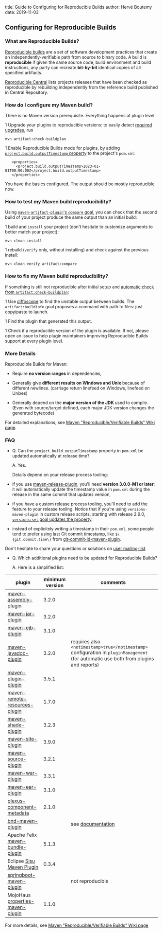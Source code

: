 title: Guide to Configuring for Reproducible Builds
author: Hervé Boutemy
date: 2019-11-03

<!--
Licensed to the Apache Software Foundation (ASF) under one
or more contributor license agreements.  See the NOTICE file
distributed with this work for additional information
regarding copyright ownership.  The ASF licenses this file
to you under the Apache License, Version 2.0 (the
"License"); you may not use this file except in compliance
with the License.  You may obtain a copy of the License at

    http://www.apache.org/licenses/LICENSE-2.0

Unless required by applicable law or agreed to in writing,
software distributed under the License is distributed on an
"AS IS" BASIS, WITHOUT WARRANTIES OR CONDITIONS OF ANY
KIND, either express or implied.  See the License for the
specific language governing permissions and limitations
under the License.
-->
## Configuring for Reproducible Builds


### What are Reproducible Builds?


 [Reproducible builds](https://reproducible-builds.org/) are a set of software development practices that create an independently-verifiable path from source to binary code. A build is **reproducible** if given the same source code, build environment and build instructions, any party can recreate **bit-by-bit** identical copies of all specified artifacts.


 [Reproducible Central](https://github.com/jvm-repo-rebuild/reproducible-central) lists projects releases that have been checked as reproducible by rebuilding independently from the reference build published in Central Repository.



### How do I configure my Maven build?


 There is no Maven version prerequisite. Everything happens at plugin level:



 1 Upgrade your plugins to reproducible versions: to easily detect [required upgrades](/plugins/maven-artifact-plugin/plugin-issues.html), run

```
mvn artifact:check-buildplan
```


 1 Enable Reproducible Builds mode for plugins, by adding [`project.build.outputTimestamp` property](https://cwiki.apache.org/confluence/pages/viewpage.action?pageId=74682318#Reproducible/VerifiableBuilds-OutputArchiveEntriesTimestamp) to the project's `pom.xml`:

```
   <properties>
     <project.build.outputTimestamp>2023-01-01T00:00:00Z</project.build.outputTimestamp>
   </properties>
```



 You have the basics configured. The output should be mostly reproducible now.



### How to test my Maven build reproducibility?


 Using [`maven-artifact-plugin`'s `compare` goal](/plugins/maven-artifact-plugin/compare-mojo.html), you can check that the second build of your project produce the same output than an initial build:



 1 build and `install` your project (don't hesitate to customize arguments to better match your project):

```
mvn clean install 
```


 1 rebuild (`verify` only, without installing) and check against the previous install:

```
mvn clean verify artifact:compare
```




### How to fix my Maven build reproducibility?


 If something is still not reproducible after initial setup and [automatic check from `artifact:check-buildplan`](/plugins/maven-artifact-plugin/plugin-issues.html):



 1 Use [diffoscope](https://diffoscope.org/) to find the unstable output between builds. The `artifact:buildinfo` goal proposes a command with path to files: just copy/paste to launch.

 1 Find the plugin that generated this output.

 1 Check if a reproducible version of the plugin is available. If not, please open an issue to help plugin maintainers improving Reproducible Builds support at every plugin level.



### More Details


 Reproducible Builds for Maven:



 - Require **no version ranges** in dependencies,

 - Generally give **different results on Windows and Unix** because of different newlines. (carriage return linefeed on Windows, linefeed on Unixes)

 - Generally depend on the **major version of the JDK** used to compile. (Even with source/target defined, each major JDK version changes the generated bytecode)


 For detailed explanations, see [Maven "Reproducible/Verifiable Builds" Wiki page](https://cwiki.apache.org/confluence/pages/viewpage.action?pageId=74682318).



### FAQ



 - Q. Can the `project.build.outputTimestamp` property in `pom.xml` be updated automatically at release time?

   A. Yes.



   Details depend on your release process tooling:



  - if you use [maven-release-plugin](/plugins/maven-release-plugin/), you'll need **version 3.0.0-M1 or later**: it will automatically update the timestamp value in `pom.xml` during the release in the same commit that updates version,

  - if you have a custom release process tooling, you'll need to add the feature to your release tooling. Notice that if you're using `versions-maven-plugin` in custom release scripts, starting with release 2.9.0, [`versions:set` goal updates the property](https://github.com/mojohaus/versions-maven-plugin/issues/453).

  - instead of explicitely writing a timestamp in their `pom.xml`, some people tend to prefer using last Git commit timestamp, like `$\{git.commit.time\}` from [git-commit-id-maven-plugin](https://github.com/git-commit-id/git-commit-id-maven-plugin).




 Don't hesitate to share your questions or solutions on [user mailing-list](/mailing-lists.html).



 - Q. Which additional plugins need to be updated for Reproducible Builds?

   A. Here is a simplified list:


|**plugin**|**minimum version**|**comments**|
|---|---|---|
|[maven-assembly-plugin](/plugins/maven-assembly-plugin/)|3.2.0||
|[maven-jar-plugin](/plugins/maven-jar-plugin/)|3.2.0||
|[maven-ejb-plugin](/plugins/maven-ejb-plugin/)|3.1.0||
|[maven-javadoc-plugin](/plugins/maven-javadoc-plugin/)|3.2.0|requires also `<notimestamp>true</notimestamp>` configuration in `pluginManagement` (for automatic use both from plugins and reports)|
|[maven-plugin-plugin](/plugin-tools/maven-plugin-plugin/)|3.5.1||
|[maven-remote-resources-plugin](/plugins/maven-remote-resources-plugin/)|1.7.0||
|[maven-shade-plugin](/plugins/maven-shade-plugin/)|3.2.3||
|[maven-site-plugin](/plugins/maven-site-plugin/)|3.9.0||
|[maven-source-plugin](/plugins/maven-source-plugin/)|3.2.1||
|[maven-war-plugin](/plugins/maven-war-plugin/)|3.3.1||
|[maven-ear-plugin](/plugins/maven-ear-plugin/)|3.1.0||
|[plexus-component-metadata](https://codehaus-plexus.github.io/plexus-containers/plexus-component-metadata/)|2.1.0||
|[bnd-maven-plugin](https://github.com/bndtools/bnd/tree/master/maven-plugins/bnd-maven-plugin)||see [documentation](https://github.com/bndtools/bnd/tree/master/maven-plugins/bnd-maven-plugin#reproducible-builds)|
|Apache Felix [maven-bundle-plugin](https://felix.apache.org/documentation/subprojects/apache-felix-maven-bundle-plugin-bnd.html)|5.1.3||
|Eclipse [Sisu Maven Plugin](https://www.eclipse.org/sisu/docs/api/org.eclipse.sisu.mojos/)|0.3.4||
|[springboot-maven-plugin](https://docs.spring.io/spring-boot/docs/current/maven-plugin/reference/htmlsingle/)||not reproducible|
|MojoHaus [properties-maven-plugin](https://www.mojohaus.org/properties-maven-plugin/)|1.1.0||


   For more details, see [Maven "Reproducible/Verifiable Builds" Wiki page](https://cwiki.apache.org/confluence/pages/viewpage.action?pageId=74682318#Reproducible/VerifiableBuilds-Whataretheissuestosolve?)





